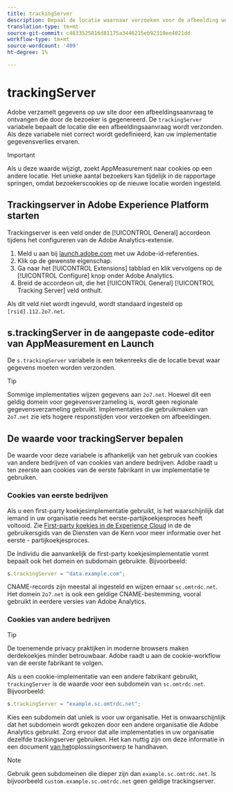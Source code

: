 ```yaml
---
title: trackingServer
description: Bepaal de locatie waarnaar verzoeken voor de afbeelding worden verzonden.
translation-type: tm+mt
source-git-commit: c4833525816d81175a3446215eb92310ee4021dd
workflow-type: tm+mt
source-wordcount: '409'
ht-degree: 1%

---
```



# trackingServer

Adobe verzamelt gegevens op uw site door een afbeeldingsaanvraag te ontvangen die door de bezoeker is gegenereerd. De `trackingServer` variabele bepaalt de locatie die een afbeeldingsaanvraag wordt verzonden. Als deze variabele niet correct wordt gedefinieerd, kan uw implementatie gegevensverlies ervaren.

>[!IMPORTANT]
>
>Als u deze waarde wijzigt, zoekt AppMeasurement naar cookies op een andere locatie. Het unieke aantal bezoekers kan tijdelijk in de rapportage springen, omdat bezoekerscookies op de nieuwe locatie worden ingesteld.

## Trackingserver in Adobe Experience Platform starten

Trackingserver is een veld onder de [!UICONTROL General] accordeon tijdens het configureren van de Adobe Analytics-extensie.

1. Meld u aan bij [launch.adobe.com](https://launch.adobe.com) met uw Adobe-id-referenties.
2. Klik op de gewenste eigenschap.
3. Ga naar het [!UICONTROL Extensions] tabblad en klik vervolgens op de [!UICONTROL Configure] knop onder Adobe Analytics.
4. Breid de accordeon uit, die het [!UICONTROL General] [!UICONTROL Tracking Server] veld onthult.

Als dit veld niet wordt ingevuld, wordt standaard ingesteld op `[rsid].112.2o7.net`.

## s.trackingServer in de aangepaste code-editor van AppMeasurement en Launch

De `s.trackingServer` variabele is een tekenreeks die de locatie bevat waar gegevens moeten worden verzonden.

>[!TIP]
>
>Sommige implementaties wijzen gegevens aan `2o7.net`. Hoewel dit een geldig domein voor gegevensverzameling is, wordt geen regionale gegevensverzameling gebruikt. Implementaties die gebruikmaken van `2o7.net` zie iets hogere responstijden voor verzoeken om afbeeldingen.

## De waarde voor trackingServer bepalen

De waarde voor deze variabele is afhankelijk van het gebruik van cookies van andere bedrijven of van cookies van andere bedrijven. Adobe raadt u ten zeerste aan cookies van de eerste fabrikant in uw implementatie te gebruiken.

### Cookies van eerste bedrijven

Als u een first-party koekjesimplementatie gebruikt, is het waarschijnlijk dat iemand in uw organisatie reeds het eerste-partijkoekjesproces heeft voltooid. Zie [First-party koekjes in de Experience Cloud](https://docs.adobe.com/content/help/en/core-services/interface/ec-cookies/cookies-first-party.html) in de de gebruikersgids van de Diensten van de Kern voor meer informatie over het eerste - partijkoekjesproces.

De individu die aanvankelijk de first-party koekjesimplementatie vormt bepaalt ook het domein en subdomain gebruikte. Bijvoorbeeld:

```js
s.trackingServer = "data.example.com";
```

CNAME-records zijn meestal al ingesteld en wijzen ernaar `sc.omtrdc.net`. Het domein `2o7.net` is ook een geldige CNAME-bestemming, vooral gebruikt in eerdere versies van Adobe Analytics.

### Cookies van andere bedrijven

>[!TIP]
>
>De toenemende privacy praktijken in moderne browsers maken derdekoekjes minder betrouwbaar. Adobe raadt u aan de cookie-workflow van de eerste fabrikant te volgen.

Als u een cookie-implementatie van een andere fabrikant gebruikt, `trackingServer` is de waarde voor een subdomein van `sc.omtrdc.net`. Bijvoorbeeld:

```js
s.trackingServer = "example.sc.omtrdc.net";
```

Kies een subdomein dat uniek is voor uw organisatie. Het is onwaarschijnlijk dat het subdomein wordt gekozen door een andere organisatie die Adobe Analytics gebruikt. Zorg ervoor dat alle implementaties in uw organisatie dezelfde trackingserver gebruiken. Het kan nuttig zijn om deze informatie in een document [van het](../../prepare/solution-design.md)oplossingsontwerp te handhaven.

>[!NOTE]
>
>Gebruik geen subdomeinen die dieper zijn dan `example.sc.omtrdc.net`. Is bijvoorbeeld `custom.example.sc.omtrdc.net` geen geldige trackingserver.

